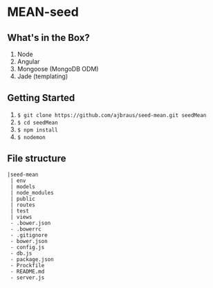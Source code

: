# MEAN-seed

## What's in the Box?

1. Node
2. Angular
3. Mongoose (MongoDB ODM)
4. Jade (templating)

## Getting Started

1. ```$ git clone https://github.com/ajbraus/seed-mean.git seedMean```
2. ```$ cd seedMean```
3. ```$ npm install```
4. ```$ nodemon```


## File structure

```
|seed-mean
 | env
 | models
 | node_modules
 | public
 | routes
 | test
 | views
 - .bower.json
 - .bowerrc
 - .gitignore
 - bower.json
 - config.js
 - db.js
 - package.json
 - Prockfile
 - README.md
 - server.js

```